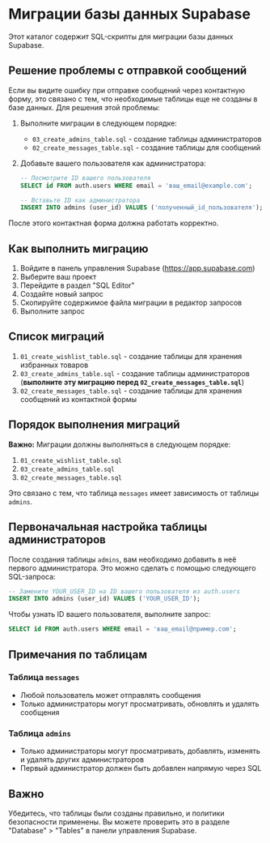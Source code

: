 # Миграции базы данных Supabase

Этот каталог содержит SQL-скрипты для миграции базы данных Supabase.

## Решение проблемы с отправкой сообщений

Если вы видите ошибку при отправке сообщений через контактную форму, это связано с тем, что необходимые таблицы еще не созданы в базе данных. Для решения этой проблемы:

1. Выполните миграции в следующем порядке:
   - `03_create_admins_table.sql` - создание таблицы администраторов
   - `02_create_messages_table.sql` - создание таблицы для сообщений

2. Добавьте вашего пользователя как администратора:
   ```sql
   -- Посмотрите ID вашего пользователя
   SELECT id FROM auth.users WHERE email = 'ваш_email@example.com';
   
   -- Вставьте ID как администратора
   INSERT INTO admins (user_id) VALUES ('полученный_id_пользователя');
   ```

После этого контактная форма должна работать корректно.

## Как выполнить миграцию

1. Войдите в панель управления Supabase (https://app.supabase.com)
2. Выберите ваш проект
3. Перейдите в раздел "SQL Editor"
4. Создайте новый запрос
5. Скопируйте содержимое файла миграции в редактор запросов
6. Выполните запрос

## Список миграций

1. `01_create_wishlist_table.sql` - создание таблицы для хранения избранных товаров
2. `03_create_admins_table.sql` - создание таблицы администраторов (**выполните эту миграцию перед `02_create_messages_table.sql`**)
3. `02_create_messages_table.sql` - создание таблицы для хранения сообщений из контактной формы

## Порядок выполнения миграций

**Важно:** Миграции должны выполняться в следующем порядке:
1. `01_create_wishlist_table.sql`
2. `03_create_admins_table.sql`
3. `02_create_messages_table.sql`

Это связано с тем, что таблица `messages` имеет зависимость от таблицы `admins`.

## Первоначальная настройка таблицы администраторов

После создания таблицы `admins`, вам необходимо добавить в неё первого администратора. Это можно сделать с помощью следующего SQL-запроса:

```sql
-- Замените YOUR_USER_ID на ID вашего пользователя из auth.users
INSERT INTO admins (user_id) VALUES ('YOUR_USER_ID');
```

Чтобы узнать ID вашего пользователя, выполните запрос:
```sql
SELECT id FROM auth.users WHERE email = 'ваш_email@пример.com';
```

## Примечания по таблицам

### Таблица `messages`
- Любой пользователь может отправлять сообщения
- Только администраторы могут просматривать, обновлять и удалять сообщения

### Таблица `admins`
- Только администраторы могут просматривать, добавлять, изменять и удалять других администраторов
- Первый администратор должен быть добавлен напрямую через SQL

## Важно

Убедитесь, что таблицы были созданы правильно, и политики безопасности применены. Вы можете проверить это в разделе "Database" > "Tables" в панели управления Supabase. 